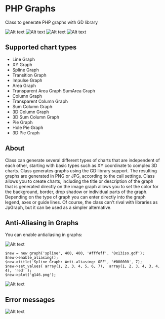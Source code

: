 PHP Graphs
===========

Class to generate PHP graphs with GD library

![Alt text](http://grafy.zaachi.com/images/g95.png "Optional title")
![Alt text](http://grafy.zaachi.com/images/g112.png "Optional title")
![Alt text](http://grafy.zaachi.com/images/g103.png "Optional title")
![Alt text](http://grafy.zaachi.com/images/g138.png "Optional title")

Supported chart types
---------------------

- Line Graph
- XY Graph
- Spline Graph
- Transition Graph
- Impulse Graph
- Area Graph
- Transparent Area Graph SumArea Graph
- Column Graph
- Transparent Column Graph
- Sum Column Graph
- 3D Column Graph
- 3D Sum Column Graph
- Pie Graph
- Hole Pie Graph
- 3D Pie Graph

About 
------

Class can generate several different types of charts that are independent of each other, starting with basic types such as XY coordinate to complex 3D charts.
Class generates graphs using the GD library support. The resulting graphs are generated in PNG or JPG, according to the call settings.
Class allows you to create charts, including the title or description of the graph that is generated directly on the image graph allows you to set the color for the background, border, drop shadow or individual parts of the graph.
Depending on the type of graph you can enter directly into the graph legend, axes or guide lines. Of course, the class can't rival with libraries as JpGraph, but it can be used as a simpler alternative.

Anti-Aliasing in Graphs
-----------------------

You can enable antialiasing in graphs: 

![Alt text](http://grafy.zaachi.com/images/146.png "Optional title")

	$new = new graph('spline', 400, 400, '#fffeff', '8x13iso.gdf');
	$new->enable_aliasing();
	$new->title('Spline Graph: Anti-aliasing: OFF', '#000000', 7);
	$new->set_values( array(1, 2, 3, 4, 5, 6, 7),  array(1, 2, 3, 4, 3, 4, 4), 'red' );
	$new->plot('g146.png');

![Alt text](http://grafy.zaachi.com/images/g147.png "Optional title")

Error messages
--------------

![Alt text](http://grafy.zaachi.com/images/g122.png "Optional title")
